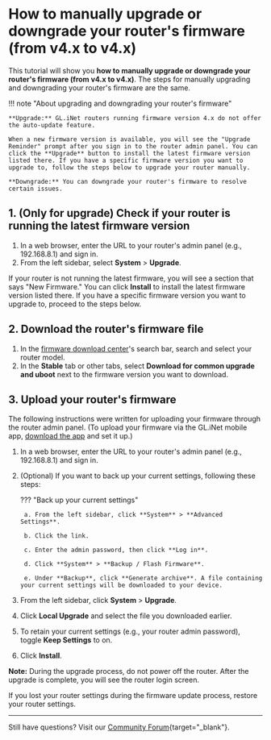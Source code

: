 # How to manually upgrade or downgrade your router's firmware (from v4.x to v4.x)

This tutorial will show you **how to manually upgrade or downgrade your router's firmware (from v4.x to v4.x)**. The steps for manually upgrading and downgrading your router's firmware are the same.

!!! note "About upgrading and downgrading your router's firmware"

    **Upgrade:** GL.iNet routers running firmware version 4.x do not offer the auto-update feature. 
    
    When a new firmware version is available, you will see the "Upgrade Reminder" prompt after you sign in to the router admin panel. You can click the **Upgrade** button to install the latest firmware version listed there. If you have a specific firmware version you want to upgrade to, follow the steps below to upgrade your router manually. 

    **Downgrade:** You can downgrade your router's firmware to resolve certain issues.

## 1. (Only for upgrade) Check if your router is running the latest firmware version

1. In a web browser, enter the URL to your router's admin panel (e.g., 192.168.8.1) and sign in.
3. From the left sidebar, select **System** > **Upgrade**.  

If your router is not running the latest firmware, you will see a section that says "New Firmware." You can click **Install** to install the latest firmware version listed there. If you have a specific firmware version you want to upgrade to, proceed to the steps below. 

## 2. Download the router's firmware file

1. In the [firmware download center](https://dl.gl-inet.com/)'s search bar, search and select your router model. 
2. In the **Stable** tab or other tabs, select **Download for common upgrade and uboot** next to the firmware version you want to download. 

## 3. Upload your router's firmware

The following instructions were written for uploading your firmware through the router admin panel.  (To upload your firmware via the GL.iNet mobile app, [download the app](https://www.gl-inet.com/app/) and set it up.)

1. In a web browser, enter the URL to your router's admin panel (e.g., 192.168.8.1) and sign in. 
2. (Optional) If you want to back up your current settings, following these steps:

    ??? "Back up your current settings"

        a. From the left sidebar, click **System** > **Advanced Settings**. 

        b. Click the link. 

        c. Enter the admin password, then click **Log in**. 

        d. Click **System** > **Backup / Flash Firmware**. 

        e. Under **Backup**, click **Generate archive**. A file containing your current settings will be downloaded to your device. 

3. From the left sidebar, click **System** > **Upgrade**. 
4. Click **Local Upgrade** and select the file you downloaded earlier. 
5. To retain your current settings (e.g., your router admin password), toggle **Keep Settings** to on. 
6. Click **Install**.

**Note:** During the upgrade process, do not power off the router. After the upgrade is complete, you will see the router login screen. 

If you lost your router settings during the firmware update process, restore your router settings. 

---

Still have questions? Visit our [Community Forum](https://forum.gl-inet.com){target="_blank"}.